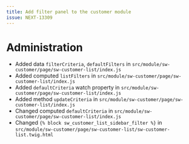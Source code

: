 ```yaml
---
title: Add filter panel to the customer module
issue: NEXT-13309
---
```

# Administration
* Added data `filterCriteria`, `defaultFilters` in `src/module/sw-customer/page/sw-customer-list/index.js`
* Added computed `listFilters` in `src/module/sw-customer/page/sw-customer-list/index.js`
* Added `defaultCriteria` watch property in `src/module/sw-customer/page/sw-customer-list/index.js`
* Added method `updateCriteria` in `src/module/sw-customer/page/sw-customer-list/index.js`
* Changed computed `defaultCriteria` in `src/module/sw-customer/page/sw-customer-list/index.js`
* Changed `{% block sw_customer_list_sidebar_filter %}` in `src/module/sw-customer/page/sw-customer-list/sw-customer-list.twig.html`
